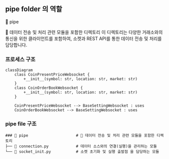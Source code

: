 ## pipe folder 의 역할 

📂 pipe

📡 데이터 전송 및 처리 관련 모듈을 포함한 디렉토리
이 디렉토리는 다양한 거래소와의 통신을 위한 클라이언트를 포함하여, 소켓과 REST API를 통한 데이터 전송 및 처리를 담당합니다.

### 프로세스 구조 
```mermaid
classDiagram
    class CoinPresentPriceWebsocket {
        +__init__(symbol: str, location: str, market: str)
    }
    class CoinOrderBookWebsocket {
        +__init__(symbol: str, location: str, market: str)
    }

    CoinPresentPriceWebsocket --> BaseSettingWebsocket : uses
    CoinOrderBookWebsocket --> BaseSettingWebsocket : uses
``` 

### pipe file 구조 
```
### 📂 pipe                     # 📡 데이터 전송 및 처리 관련 모듈을 포함한 디렉토리
├── 🐍 connection.py            # 데이터 소스와의 연결(실행)을 관리하는 모듈
└── 🐍 socket_init.py           # 소켓 초기화 및 실행 출발점 을 담당하는 모듈
```

